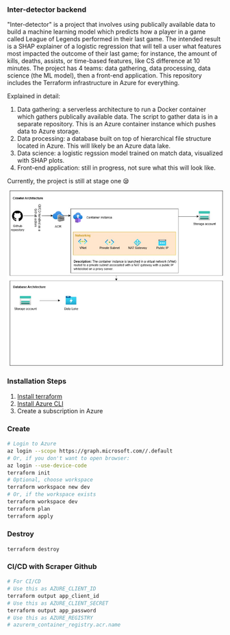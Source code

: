 ### Inter-detector backend

"Inter-detector" is a project that involves using publically available data to build a machine learning model which predicts how a player in a game called League of Legends performed in their last game. The intended result is a SHAP explainer of a logistic regression that will tell a user what features most impacted the outcome of their last game; for instance, the amount of kills, deaths, assists, or time-based features, like CS difference at 10 minutes. The project has 4 teams: data gathering, data processing, data science (the ML model), then a front-end application. This repository includes the Terraform infrastructure in Azure for everything.

Explained in detail:
1. Data gathering: a serverless architecture to run a Docker container which gathers publically available data. The script to gather data is in a separate repository. This is an Azure container instance which pushes data to Azure storage.
2. Data processing: a database built on top of hierarchical file structure located in Azure. This will likely be an Azure data lake.
3. Data science: a logistic regssion model trained on match data, visualized with SHAP plots.
4. Front-end application: still in progress, not sure what this will look like.

Currently, the project is still at stage one 😪

![Project architecture](docs/diagram.jpg "Title")

### Installation Steps

1. [Install terraform](https://developer.hashicorp.com/terraform/tutorials/aws-get-started/install-cli)
2. [Install Azure CLI](https://learn.microsoft.com/en-us/cli/azure/install-azure-cli)
3. Create a subscription in Azure

### Create

```sh
# Login to Azure
az login --scope https://graph.microsoft.com//.default
# Or, if you don't want to open browser:
az login --use-device-code
terraform init
# Optional, choose workspace
terraform workspace new dev
# Or, if the workspace exists
terraform workspace dev
terraform plan
terraform apply
```

### Destroy

`terraform destroy`

### CI/CD with Scraper Github

```sh
# For CI/CD
# Use this as AZURE_CLIENT_ID
terraform output app_client_id
# Use this as AZURE_CLIENT_SECRET
terraform output app_password
# Use this as AZURE_REGISTRY
# azurerm_container_registry.acr.name
```
